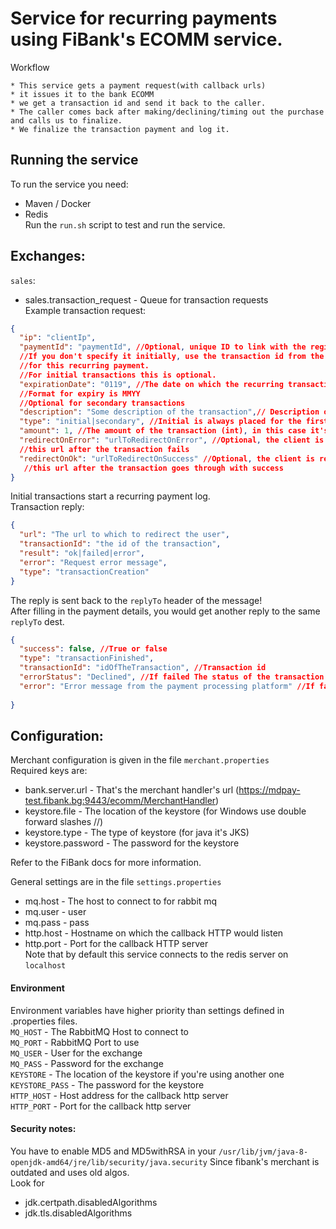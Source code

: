 # Service for recurring payments using FiBank's ECOMM service.

Workflow

    * This service gets a payment request(with callback urls)
    * it issues it to the bank ECOMM
    * we get a transaction id and send it back to the caller.
    * The caller comes back after making/declining/timing out the purchase and calls us to finalize.
    * We finalize the transaction payment and log it.
         
## Running the service
To run the service you need:
 - Maven / Docker
 - Redis  
Run the `run.sh` script to test and run the service.
  
## Exchanges:
`sales`:
- sales.transaction_request - Queue for transaction requests  
Example transaction request:
```json
{ 
  "ip": "clientIp",
  "paymentId": "paymentId", //Optional, unique ID to link with the registration
  //If you don't specify it initially, use the transaction id from the first transaction
  //for this recurring payment.
  //For initial transactions this is optional.
  "expirationDate": "0119", //The date on which the recurring transaction expires.
  //Format for expiry is MMYY
  //Optional for secondary transactions
  "description": "Some description of the transaction",// Description or Order number to show to the client
  "type": "initial|secondary", //Initial is always placed for the first transaction.
  "amount": 1, //The amount of the transaction (int), in this case it's 1 ст.
  "redirectOnError": "urlToRedirectOnError", //Optional, the client is redirected to
  //this url after the transaction fails
  "redirectOnOk": "urlToRedirectOnSuccess" //Optional, the client is redirected to
   //this url after the transaction goes through with success
}
```
Initial transactions start a recurring payment log.  
Transaction reply:
```json
{
  "url": "The url to which to redirect the user",
  "transactionId": "the id of the transaction",
  "result": "ok|failed|error",
  "error": "Request error message",
  "type": "transactionCreation"
}
```
The reply is sent back to the `replyTo` header of the message!  
After filling in the payment details, you would get another reply to the same `replyTo` dest.
```json
{
  "success": false, //True or false
  "type": "transactionFinished",
  "transactionId": "idOfTheTransaction", //Transaction id
  "errorStatus": "Declined", //If failed The status of the transaction
  "error": "Error message from the payment processing platform" //If failed message from backend 
  
}
```

## Configuration:
Merchant configuration is given in the file `merchant.properties`  
Required keys are:
- bank.server.url  - That's the merchant handler's url (https://mdpay-test.fibank.bg:9443/ecomm/MerchantHandler)
- keystore.file - The location of the keystore (for Windows use double forward slashes //)
- keystore.type - The type of keystore (for java it's JKS)
- keystore.password  - The password for the keystore  

Refer to the FiBank docs for more information.

General settings are in the file `settings.properties`  
- mq.host - The host to connect to for rabbit mq
- mq.user - user
- mq.pass - pass
- http.host - Hostname on which the callback HTTP would listen
- http.port - Port for the callback HTTP server   
Note that by default this service connects to the redis server on `localhost`

#### Environment 
Environment variables have higher priority than settings defined in .properties files.  
`MQ_HOST` - The RabbitMQ Host to connect to  
`MQ_PORT` - RabbitMQ Port to use  
`MQ_USER` - User for the exchange  
`MQ_PASS` - Password for the exchange  
`KEYSTORE` - The location of the keystore if you're using another one  
`KEYSTORE_PASS` - The password for the keystore  
`HTTP_HOST` - Host address for the callback http server  
`HTTP_PORT` - Port for the callback http server

#### Security notes:
You have to enable MD5 and MD5withRSA in your `/usr/lib/jvm/java-8-openjdk-amd64/jre/lib/security/java.security`
Since fibank's merchant is outdated and uses old algos.  
Look for
 - jdk.certpath.disabledAlgorithms  
 - jdk.tls.disabledAlgorithms